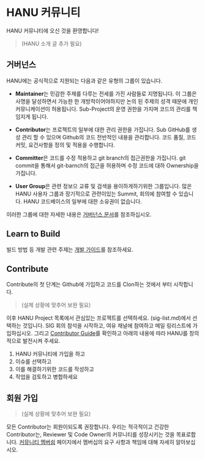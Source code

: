 # HANU 커뮤니티

HANU 커뮤니티에 오신 것을 환영합니다!

> (HANU 소개 글 추가 필요)

## 거버넌스

HANU에는 공식적으로 지원되는 다음과 같은 유형의 그룹이 있습니다.

* **Maintainer**는 민감한 주제를 다루는 전세를 가진 사람들로 지명됩니다.
  이 그룹은 사명을 달성하면서 가능한 한 개방적이어야하지만 논의 된 주제의 성격 때문에 개인 커뮤니케이션이 허용됩니다.
  Sub-Project의 운영 권한을 가지며 코드의 관리를 책임지게 됩니다.

* **Contributor**는 프로젝트의 일부에 대한 관리 권한을 가집니다. Sub GitHub를 생성 관리 할 수 있으며 Github의 코드 전반적인 내용을 관리합니다.
  코드 품질, 코드 커밋, 요건사항을 정의 및 적용을 수행합니다.

* **Committer**은 코드를 수정 적용하고 git branch의 접근권한을 가집니다.
  git commit을 통해서 git-barnch의 접근을 허용하며 수정 코드에 대하 Ownership을 가집니다.

* **User Group**은 관련 정보으 교류 및 검색을 용이하게하기위한 그룹입니다.
  많은 HANU 사용자 그룹과 장기적으로 관련이있는 Summit, 회의에 참여할 수 있습니다.
  HANU 코드베이스의 일부에 대한 소유권이 없습니다.

이러한 그룹에 대한 자세한 내용은 [거버넌스 문서](governance/README.md)를 참조하십시오.


## Learn to Build

빌드 방법 등 개발 관련 주제는 [개발 가이드](developing/README.md)를 참조하세요.


## Contribute

Contribute의 첫 단계는 Github에 가입하고 코드를 Clon하는 것에서 부터 시작합니다.

> (실제 상황에 맞추어 보완 필요)

이후 HANU Project 목록에서 관심있는 프로젝트를 선택하세요. (sig-list.md)에서 선택하는 것입니다.
SIG 회의 참석을 시작하고, 여유 채널에 참여하고 메일 링리스트에 가입하십시오.
그리고 [Contributor Guide](governance/README.md)를 확인하고 아래의 내용에 따라 HANU를 창의적으로 발전시켜 주세요.

1. HANU 커뮤니티에 가입을 하고
2. 이슈를 선택하고
3. 이를 해결하기위한 코드를 작성하고
4. 작업을 검토하고 병합하세요


## 회원 가입

> (실제 상황에 맞추어 보완 필요)

모든 Contributor는 회원이되도록 권장합니다. 
우리는 적극적이고 건강한 Contributor는, Reviewer 및 Code Owner의 커뮤니티를 성장시키는 것을 목표로합니다. 
[커뮤니티 멤버쉽](governance/membership.md) 페이지에서 멤버십의 요구 사항과 책임에 대해 자세히 알아보십시오.
